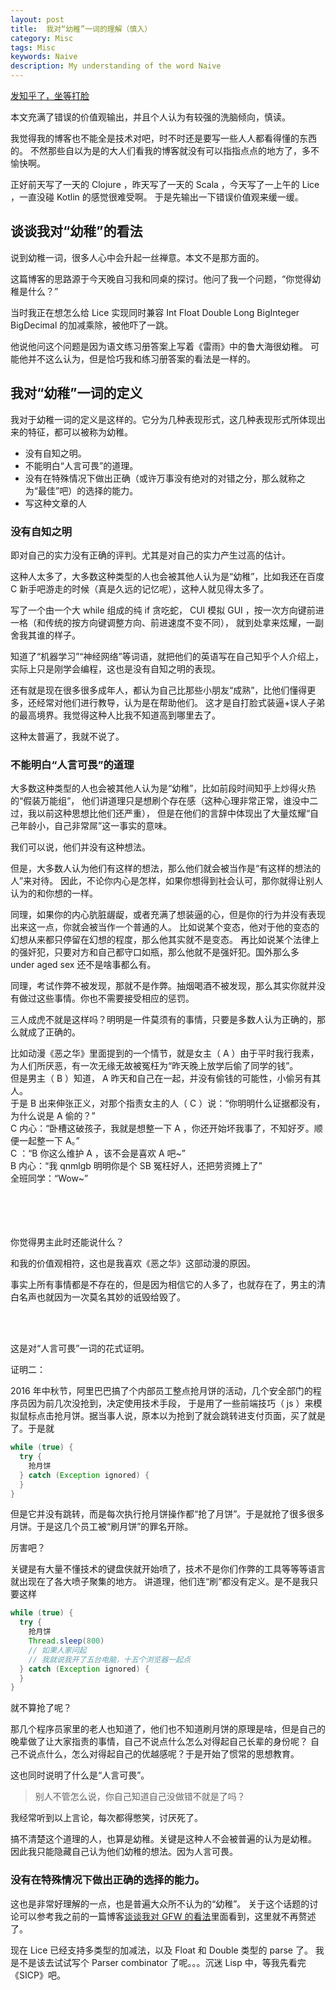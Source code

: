 ```yaml
---
layout: post
title:  我对“幼稚”一词的理解（慎入）
category: Misc
tags: Misc
keywords: Naive
description: My understanding of the word Naive
---
```


[发知乎了，坐等打脸](https://zhuanlan.zhihu.com/p/25553973)

本文充满了错误的价值观输出，并且个人认为有较强的洗脑倾向，慎读。

我觉得我的博客也不能全是技术对吧，时不时还是要写一些人人都看得懂的东西的。
不然那些自以为是的大人们看我的博客就没有可以指指点点的地方了，多不愉快啊。

正好前天写了一天的 Clojure ，昨天写了一天的 Scala ，今天写了一上午的 Lice ，一直没碰 Kotlin 的感觉很难受啊。
于是先输出一下错误价值观来缓一缓。

## 谈谈我对“幼稚”的看法

说到幼稚一词，很多人心中会升起一丝禅意。本文不是那方面的。

这篇博客的思路源于今天晚自习我和同桌的探讨。他问了我一个问题，“你觉得幼稚是什么？”

当时我正在想怎么给 Lice 实现同时兼容 Int Float Double Long BigInteger BigDecimal 的加减乘除，被他吓了一跳。

他说他问这个问题是因为语文练习册答案上写着《雷雨》中的鲁大海很幼稚。
可能他并不这么认为，但是恰巧我和练习册答案的看法是一样的。

## 我对“幼稚”一词的定义

我对于幼稚一词的定义是这样的。它分为几种表现形式，这几种表现形式所体现出来的特征，都可以被称为幼稚。

+ 没有自知之明。
+ 不能明白“人言可畏”的道理。
+ 没有在特殊情况下做出正确（或许万事没有绝对的对错之分，那么就称之为“最佳”吧）的选择的能力。
+ 写这种文章的人

### 没有自知之明

即对自己的实力没有正确的评判。尤其是对自己的实力产生过高的估计。

这种人太多了，大多数这种类型的人也会被其他人认为是“幼稚”，比如我还在百度 C 新手吧游走的时候（真是久远的记忆呢），这种人就见得太多了。

写了一个由一个大 while 组成的纯 if 贪吃蛇， CUI 模拟 GUI ，按一次方向键前进一格（和传统的按方向键调整方向、前进速度不变不同），
就到处拿来炫耀，一副舍我其谁的样子。

知道了“机器学习”“神经网络”等词语，就把他们的英语写在自己知乎个人介绍上，实际上只是刚学会编程，这也是没有自知之明的表现。

还有就是现在很多很多成年人，都认为自己比那些小朋友“成熟”，比他们懂得更多，还经常对他们进行教导，认为是在帮助他们。
这才是自打脸式装逼+误人子弟的最高境界。我觉得这种人比我不知道高到哪里去了。

这种太普遍了，我就不说了。

### 不能明白“人言可畏”的道理


大多数这种类型的人也会被其他人认为是“幼稚”，比如前段时间知乎上炒得火热的“假装万能组”，
他们讲道理只是想刷个存在感（这种心理非常正常，谁没中二过，我以前这种思想比他们还严重），
但是在他们的言辞中体现出了大量炫耀“自己年龄小，自己非常屌”这一事实的意味。

我们可以说，他们并没有这种想法。

但是，大多数人认为他们有这样的想法，那么他们就会被当作是“有这样的想法的人”来对待。
因此，不论你内心是怎样，如果你想得到社会认可，那你就得让别人认为的和你想的一样。

同理，如果你的内心肮脏龌龊，或者充满了想装逼的心，但是你的行为并没有表现出来这一点，你就会被当作一个普通的人。
比如说某个变态，他对于他的变态的幻想从来都只停留在幻想的程度，那么他其实就不是变态。
再比如说某个法律上的强奸犯，只要对方和自己都守口如瓶，那么他就不是强奸犯。国外那么多 under aged sex 还不是啥事都么有。

同理，考试作弊不被发现，那就不是作弊。抽烟喝酒不被发现，那么其实你就并没有做过这些事情。你也不需要接受相应的惩罚。

三人成虎不就是这样吗？明明是一件莫须有的事情，只要是多数人认为正确的，那么就成了正确的。

比如动漫《恶之华》里面提到的一个情节，就是女主（ A ）由于平时我行我素，为人们所厌恶，有一次无缘无故被冤枉为“昨天晚上放学后偷了同学的钱”。<br/>
但是男主（ B ）知道， A 昨天和自己在一起，并没有偷钱的可能性，小偷另有其人。<br/>
于是 B 出来伸张正义，对那个指责女主的人（ C ）说：“你明明什么证据都没有，为什么说是 A 偷的？”<br/>
C 内心：“卧槽这破孩子，我就是想整一下 A ，你还开始坏我事了，不知好歹。顺便一起整一下 A。”<br/>
C ：“B 你这么维护 A ，该不会是喜欢 A 吧~”<br/>
B 内心：“我 qnmlgb 明明你是个 SB 冤枉好人，还把劳资摊上了”<br/>
全班同学：“Wow~”<br/><br/><br/><br/><br/>

你觉得男主此时还能说什么？

和我的价值观相符，这也是我喜欢《恶之华》这部动漫的原因。

事实上所有事情都是不存在的，但是因为相信它的人多了，也就存在了，男主的清白名声也就因为一次莫名其妙的诋毁给毁了。

<br/><br/>

这是对“人言可畏”一词的花式证明。

证明二：

2016 年中秋节，阿里巴巴搞了个内部员工整点抢月饼的活动，几个安全部门的程序员因为前几次没抢到，决定使用技术手段，
于是用了一些前端技巧（ js ）来模拟鼠标点击抢月饼。据当事人说，原本以为抢到了就会跳转进支付页面，买了就是了。于是就

```groovy
while (true) {
  try {
    抢月饼
  } catch (Exception ignored) {
  }
}
```

但是它并没有跳转，而是每次执行抢月饼操作都“抢了月饼”。于是就抢了很多很多月饼。于是这几个员工被“刷月饼”的罪名开除。

厉害吧？

关键是有大量不懂技术的键盘侠就开始喷了，技术不是你们作弊的工具等等等语言就出现在了各大喷子聚集的地方。
讲道理，他们连“刷”都没有定义。是不是我只要这样

```groovy
while (true) {
  try {
    抢月饼
    Thread.sleep(800)
    // 如果人家问起
    // 我就说我开了五台电脑，十五个浏览器一起点
  } catch (Exception ignored) {
  }
}
```

就不算抢了呢？

那几个程序员家里的老人也知道了，他们也不知道刷月饼的原理是啥，但是自己的晚辈做了让大家指责的事情，自己不说点什么怎么对得起自己长辈的身份呢？
自己不说点什么，怎么对得起自己的优越感呢？于是开始了惯常的思想教育。

这也同时说明了什么是“人言可畏”。

> 别人不管怎么说，你自己知道自己没做错不就是了吗？

我经常听到以上言论，每次都得憋笑，讨厌死了。

搞不清楚这个道理的人，也算是幼稚。关键是这种人不会被普遍的认为是幼稚。
因此我只能隐藏自己认为他们幼稚的想法。因为人言可畏。


### 没有在特殊情况下做出正确的选择的能力。

这也是非常好理解的一点，也是普遍大众所不认为的“幼稚”。
关于这个话题的讨论可以参考我之前的一篇博客[谈谈我对 GFW 的看法](../../../../2017/01/21/AboutGFW.html)里面看到，这里就不再赘述了。

现在 Lice 已经支持多类型的加减法，以及 Float 和 Double 类型的 parse 了。
我是不是该去试试写个 Parser combinator 了呢。。。沉迷 Lisp 中，等我先看完《SICP》吧。
